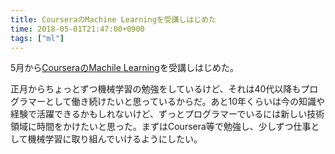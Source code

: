 ```yaml
---
title: CourseraのMachine Learningを受講しはじめた
time: 2018-05-01T21:47:00+0900
tags: ["ml"]
---
```

5月から[CourseraのMachile Learning](https://www.coursera.org/learn/machine-learning)を受講しはじめた。

正月からちょっとずつ機械学習の勉強をしているけど、それは40代以降もプログラマーとして働き続けたいと思っているからだ。あと10年くらいは今の知識や経験で活躍できるかもしれないけど、ずっとプログラマーでいるには新しい技術領域に時間をかけたいと思った。まずはCoursera等で勉強し、少しずつ仕事として機械学習に取り組んでいけるようにしたい。

